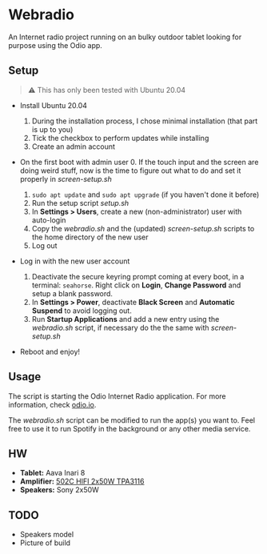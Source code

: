 # Webradio
An Internet radio project running on an bulky outdoor tablet looking for purpose using the Odio app.

## Setup
> :warning: This has only been tested with Ubuntu 20.04

* Install Ubuntu 20.04
  1. During the installation process, I chose minimal installation (that part is up to you)
  2. Tick the checkbox to perform updates while installing
  3. Create an admin account

* On the first boot with admin user
  0. If the touch input and the screen are doing weird stuff, now is the time to figure out what to do and set it properly in _screen-setup.sh_
  1. `sudo apt update` and `sudo apt upgrade` (if you haven't done it before)
  2. Run the setup script _setup.sh_
  3. In **Settings > Users**, create a new (non-administrator) user with auto-login
  4. Copy the _webradio.sh_ and the (updated) _screen-setup.sh_ scripts to the home directory of the new user
  5. Log out

* Log in with the new user account
  1. Deactivate the secure keyring prompt coming at every boot, in a terminal: `seahorse`. Right click on **Login**, **Change Password** and setup a blank password.
  2. In **Settings > Power**, deactivate **Black Screen** and **Automatic Suspend** to avoid logging out.
  3. Run **Startup Applications** and add a new entry using the _webradio.sh_ script, if necessary do the the same with _screen-setup.sh_

* Reboot and enjoy!

## Usage
The script is starting the Odio Internet Radio application. For more information, check [odio.io](https://odio.io/).

The _webradio.sh_ script can be modified to run the app(s) you want to. Feel free to use it to run Spotify in the background or any other media service.

## HW
* **Tablet:** Aava Inari 8
* **Amplifier:** [502C HIFI 2x50W TPA3116](https://www.banggood.com/502C-HIFI-2x50W-TPA3116-AUX+-bluetooth-5_0-HIFI-High-Power-Digital-Amplifier-Stereo-Board-AMP-Amplificador-Home-Theater-p-1582750.html?ID=6278569&cur_warehouse=UK)
* **Speakers:** Sony 2x50W

## TODO
- Speakers model
- Picture of build

